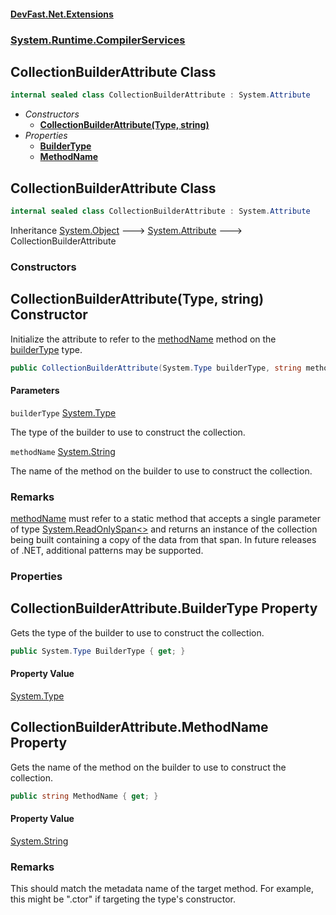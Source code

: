 #### [DevFast.Net.Extensions](index.md 'index')
### [System.Runtime.CompilerServices](System.Runtime.CompilerServices.md 'System.Runtime.CompilerServices')

## CollectionBuilderAttribute Class

```csharp
internal sealed class CollectionBuilderAttribute : System.Attribute
```
- *Constructors*
  - **[CollectionBuilderAttribute(Type, string)](System.Runtime.CompilerServices.CollectionBuilderAttribute.md#System.Runtime.CompilerServices.CollectionBuilderAttribute.CollectionBuilderAttribute(System.Type,string) 'System.Runtime.CompilerServices.CollectionBuilderAttribute.CollectionBuilderAttribute(System.Type, string)')**
- *Properties*
  - **[BuilderType](System.Runtime.CompilerServices.CollectionBuilderAttribute.md#System.Runtime.CompilerServices.CollectionBuilderAttribute.BuilderType 'System.Runtime.CompilerServices.CollectionBuilderAttribute.BuilderType')**
  - **[MethodName](System.Runtime.CompilerServices.CollectionBuilderAttribute.md#System.Runtime.CompilerServices.CollectionBuilderAttribute.MethodName 'System.Runtime.CompilerServices.CollectionBuilderAttribute.MethodName')**

## CollectionBuilderAttribute Class

```csharp
internal sealed class CollectionBuilderAttribute : System.Attribute
```

Inheritance [System.Object](https://docs.microsoft.com/en-us/dotnet/api/System.Object 'System.Object') &#129106; [System.Attribute](https://docs.microsoft.com/en-us/dotnet/api/System.Attribute 'System.Attribute') &#129106; CollectionBuilderAttribute
### Constructors

<a name='System.Runtime.CompilerServices.CollectionBuilderAttribute.CollectionBuilderAttribute(System.Type,string)'></a>

## CollectionBuilderAttribute(Type, string) Constructor

Initialize the attribute to refer to the [methodName](System.Runtime.CompilerServices.CollectionBuilderAttribute.md#System.Runtime.CompilerServices.CollectionBuilderAttribute.CollectionBuilderAttribute(System.Type,string).methodName 'System.Runtime.CompilerServices.CollectionBuilderAttribute.CollectionBuilderAttribute(System.Type, string).methodName') method on the [builderType](System.Runtime.CompilerServices.CollectionBuilderAttribute.md#System.Runtime.CompilerServices.CollectionBuilderAttribute.CollectionBuilderAttribute(System.Type,string).builderType 'System.Runtime.CompilerServices.CollectionBuilderAttribute.CollectionBuilderAttribute(System.Type, string).builderType') type.

```csharp
public CollectionBuilderAttribute(System.Type builderType, string methodName);
```
#### Parameters

<a name='System.Runtime.CompilerServices.CollectionBuilderAttribute.CollectionBuilderAttribute(System.Type,string).builderType'></a>

`builderType` [System.Type](https://docs.microsoft.com/en-us/dotnet/api/System.Type 'System.Type')

The type of the builder to use to construct the collection.

<a name='System.Runtime.CompilerServices.CollectionBuilderAttribute.CollectionBuilderAttribute(System.Type,string).methodName'></a>

`methodName` [System.String](https://docs.microsoft.com/en-us/dotnet/api/System.String 'System.String')

The name of the method on the builder to use to construct the collection.

### Remarks
[methodName](System.Runtime.CompilerServices.CollectionBuilderAttribute.md#System.Runtime.CompilerServices.CollectionBuilderAttribute.CollectionBuilderAttribute(System.Type,string).methodName 'System.Runtime.CompilerServices.CollectionBuilderAttribute.CollectionBuilderAttribute(System.Type, string).methodName') must refer to a static method that accepts a single parameter of
            type [System.ReadOnlySpan&lt;&gt;](https://docs.microsoft.com/en-us/dotnet/api/System.ReadOnlySpan-1 'System.ReadOnlySpan`1') and returns an instance of the collection being built containing
            a copy of the data from that span.  In future releases of .NET, additional patterns may be supported.
### Properties

<a name='System.Runtime.CompilerServices.CollectionBuilderAttribute.BuilderType'></a>

## CollectionBuilderAttribute.BuilderType Property

Gets the type of the builder to use to construct the collection.

```csharp
public System.Type BuilderType { get; }
```

#### Property Value
[System.Type](https://docs.microsoft.com/en-us/dotnet/api/System.Type 'System.Type')

<a name='System.Runtime.CompilerServices.CollectionBuilderAttribute.MethodName'></a>

## CollectionBuilderAttribute.MethodName Property

Gets the name of the method on the builder to use to construct the collection.

```csharp
public string MethodName { get; }
```

#### Property Value
[System.String](https://docs.microsoft.com/en-us/dotnet/api/System.String 'System.String')

### Remarks
This should match the metadata name of the target method.
For example, this might be ".ctor" if targeting the type's constructor.